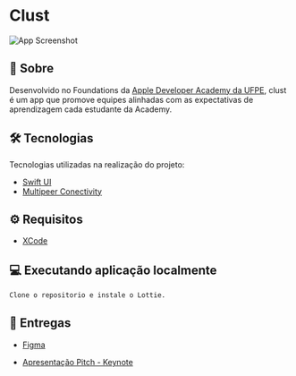 # Clust

![App Screenshot](https://i.imgur.com/3ADbTv0.png)

## 📕 Sobre

Desenvolvido no Foundations da [Apple Developer Academy da UFPE](https://www.developeracademy.cin.ufpe.br/foundations), clust é um app que promove equipes alinhadas com as expectativas de aprendizagem cada estudante da Academy.

## 🛠 Tecnologias

Tecnologias utilizadas na realização do projeto:

- [Swift UI](https://developer.apple.com/xcode/swiftui/)
- [Multipeer Conectivity](https://developer.apple.com/documentation/multipeerconnectivity)

## ⚙ Requisitos

- [XCode](https://developer.apple.com/xcode/)

## 💻 Executando aplicação localmente

```bash
Clone o repositorio e instale o Lottie.
```

## 🔗 Entregas

- [Figma](https://www.figma.com/file/fYJ47FoW4L3aDXwfUEohm1/Foundations---Pear?node-id=379%3A14855&t=TKoDu4alvXDavg5V-1)

- [Apresentação Pitch - Keynote](https://drive.google.com/drive/folders/1t2aq0Zw3mTYqMbMk1Lm65xwikhmOhilD?usp=share_link)
